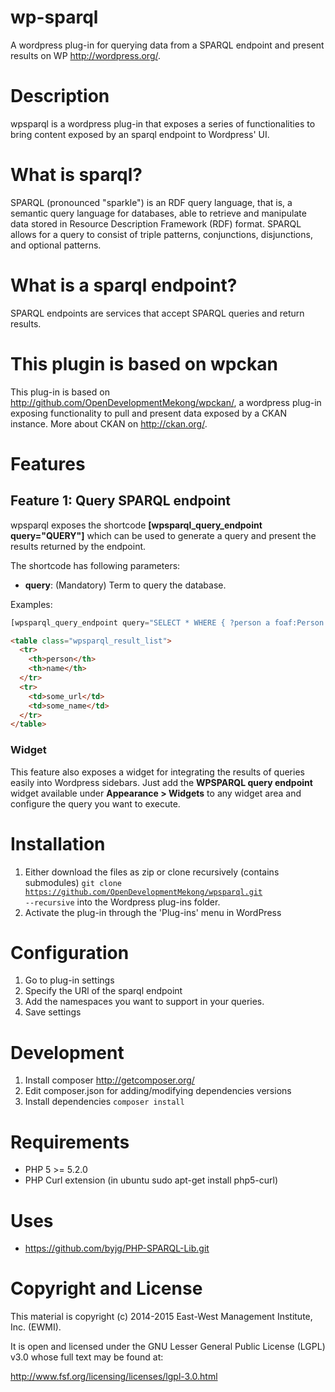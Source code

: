 wp-sparql
=======

A wordpress plug-in for querying data from a SPARQL endpoint and present results on WP http://wordpress.org/.

# Description

wpsparql is a wordpress plug-in that exposes a series of functionalities to bring content exposed by an sparql endpoint to Wordpress' UI.

# What is sparql?

SPARQL (pronounced "sparkle") is an RDF query language, that is, a semantic query language for databases, able to retrieve and manipulate data stored in Resource Description Framework (RDF) format. SPARQL allows for a query to consist of triple patterns, conjunctions, disjunctions, and optional patterns.

# What is a sparql endpoint?

SPARQL endpoints are services that accept SPARQL queries and return results.

# This plugin is based on wpckan

This plug-in is based on http://github.com/OpenDevelopmentMekong/wpckan/, a wordpress plug-in exposing functionality to pull and present data exposed by a CKAN instance. More about CKAN on http://ckan.org/.

# Features

## Feature 1: Query SPARQL endpoint

wpsparql exposes the shortcode **[wpsparql_query_endpoint query="QUERY"]** which can be used to generate a query and present the results returned by the endpoint.

The shortcode has following parameters:

* **query**: (Mandatory) Term to query the database.

Examples:
```php
[wpsparql_query_endpoint query="SELECT * WHERE { ?person a foaf:Person . ?person foaf:name ?name } LIMIT 1"]
```

```html
<table class="wpsparql_result_list">
  <tr>
    <th>person</th>
    <th>name</th>
  </tr>
  <tr>
    <td>some_url</td>
    <td>some_name</td>
  </tr>
</table>
``` 

### Widget

This feature also exposes a widget for integrating the results of queries easily into Wordpress sidebars. Just add the **WPSPARQL query endpoint** widget available under **Appearance > Widgets** to any widget area and configure the query you want to execute.

# Installation

1. Either download the files as zip or clone recursively (contains submodules) <code>git clone https://github.com/OpenDevelopmentMekong/wpsparql.git --recursive</code> into the Wordpress plug-ins folder.
2. Activate the plug-in through the 'Plug-ins' menu in WordPress

# Configuration

1. Go to plug-in settings
2. Specify the URl of the sparql endpoint
3. Add the namespaces you want to support in your queries.
4. Save settings

# Development

1. Install composer http://getcomposer.org/
2. Edit composer.json for adding/modifying dependencies versions
3. Install dependencies <code>composer install</code>

# Requirements

* PHP 5 >= 5.2.0
* PHP Curl extension (in ubuntu sudo apt-get install php5-curl)

# Uses

* https://github.com/byjg/PHP-SPARQL-Lib.git

# Copyright and License

This material is copyright (c) 2014-2015 East-West Management Institute, Inc. (EWMI).

It is open and licensed under the GNU Lesser General Public License (LGPL) v3.0 whose full text may be found at:

http://www.fsf.org/licensing/licenses/lgpl-3.0.html

